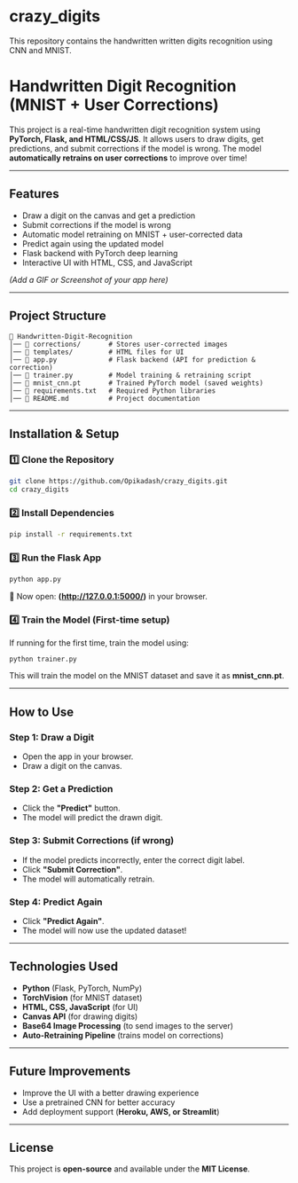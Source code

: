 # crazy_digits
This repository contains the handwritten written digits recognition using CNN and MNIST.

# Handwritten Digit Recognition (MNIST + User Corrections)

This project is a real-time handwritten digit recognition system using **PyTorch, Flask, and HTML/CSS/JS**. It allows users to draw digits, get predictions, and submit corrections if the model is wrong. The model **automatically retrains on user corrections** to improve over time! 

---

## Features
- Draw a digit on the canvas and get a prediction
- Submit corrections if the model is wrong
- Automatic model retraining on MNIST + user-corrected data
- Predict again using the updated model
- Flask backend with PyTorch deep learning
- Interactive UI with HTML, CSS, and JavaScript

*(Add a GIF or Screenshot of your app here)*

---

## Project Structure
```
📁 Handwritten-Digit-Recognition
│── 📁 corrections/       # Stores user-corrected images
│── 📁 templates/         # HTML files for UI
│── 📄 app.py             # Flask backend (API for prediction & correction)
│── 📄 trainer.py         # Model training & retraining script
│── 📄 mnist_cnn.pt       # Trained PyTorch model (saved weights)
│── 📄 requirements.txt   # Required Python libraries
│── 📄 README.md          # Project documentation
```

---

## Installation & Setup

### 1️⃣ Clone the Repository
```bash
git clone https://github.com/Opikadash/crazy_digits.git
cd crazy_digits
```

### 2️⃣ Install Dependencies
```bash
pip install -r requirements.txt
```

### 3️⃣ Run the Flask App
```bash
python app.py
```
🔹 Now open: **(http://127.0.0.1:5000/)** in your browser.

### 4️⃣ Train the Model (First-time setup)
If running for the first time, train the model using:
```bash
python trainer.py
```
This will train the model on the MNIST dataset and save it as **mnist_cnn.pt**.

---

## How to Use

### Step 1: Draw a Digit
- Open the app in your browser.
- Draw a digit on the canvas.

### Step 2: Get a Prediction
- Click the **"Predict"** button.
- The model will predict the drawn digit.

### Step 3: Submit Corrections (if wrong)
- If the model predicts incorrectly, enter the correct digit label.
- Click **"Submit Correction"**.
- The model will automatically retrain.

### Step 4: Predict Again
- Click **"Predict Again"**.
- The model will now use the updated dataset!

---

## Technologies Used
- **Python** (Flask, PyTorch, NumPy)
- **TorchVision** (for MNIST dataset)
- **HTML, CSS, JavaScript** (for UI)
- **Canvas API** (for drawing digits)
- **Base64 Image Processing** (to send images to the server)
- **Auto-Retraining Pipeline** (trains model on corrections)

---

## Future Improvements
- Improve the UI with a better drawing experience
- Use a pretrained CNN for better accuracy
- Add deployment support (**Heroku, AWS, or Streamlit**)

---

## License
This project is **open-source** and available under the **MIT License**.

